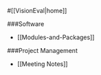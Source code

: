 #[[VisionEval|home]]

###Software
- [[Modules-and-Packages]]

###Project Management
 - [[Meeting Notes]]